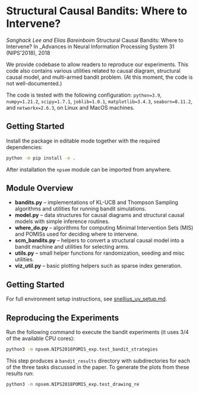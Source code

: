 # Structural Causal Bandits: Where to Intervene?

*Sanghack Lee and Elias Bareinboim* Structural Causal Bandits: Where to Intervene? In _Advances in Neural Information Processing System 31 (NIPS'2018), 2018

We provide codebase to allow readers to reproduce our experiments. This code also contains various utilities related to causal diagram, structural causal model, and multi-armed bandit problem.
(At this moment, the code is not well-documented.) 

The code is tested with the following configuration: `python=3.9`, `numpy=1.21.2`,
`scipy=1.7.1`, `joblib=1.0.1`, `matplotlib=3.4.3`, `seaborn=0.11.2`, and
`networkx=2.6.3`, on Linux and MacOS machines.

## Getting Started

Install the package in editable mode together with the required dependencies:

```bash
python -m pip install -e .
```

After installation the `npsem` module can be imported from anywhere.

## Module Overview

- **bandits.py** – implementations of KL-UCB and Thompson Sampling algorithms and
  utilities for running bandit simulations.
- **model.py** – data structures for causal diagrams and structural causal models
  with simple inference routines.
- **where_do.py** – algorithms for computing Minimal Intervention Sets (MIS) and
  POMISs used for deciding where to intervene.
- **scm_bandits.py** – helpers to convert a structural causal model into a bandit
  machine and utilities for selecting arms.
- **utils.py** – small helper functions for randomization, seeding and misc
  utilities.
- **viz_util.py** – basic plotting helpers such as sparse index generation.

## Getting Started

For full environment setup instructions, see
[snellius_uv_setup.md](snellius_uv_setup.md).


## Reproducing the Experiments

Run the following command to execute the bandit experiments (it uses 3/4 of the
available CPU cores):

```bash
python3 -m npsem.NIPS2018POMIS_exp.test_bandit_strategies
```

This step produces a `bandit_results` directory with subdirectories for each of
the three tasks discussed in the paper. To generate the plots from these
results run:

```bash
python3 -m npsem.NIPS2018POMIS_exp.test_drawing_re
```
